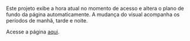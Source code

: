 Este projeto exibe a hora atual no momento de acesso e altera o plano de fundo da página automaticamente. A mudança do visual acompanha os períodos de manhã, tarde e noite.

Acesse a página [aqui](https://liviavieiramendes.github.io/Horas-do-Dia/).
